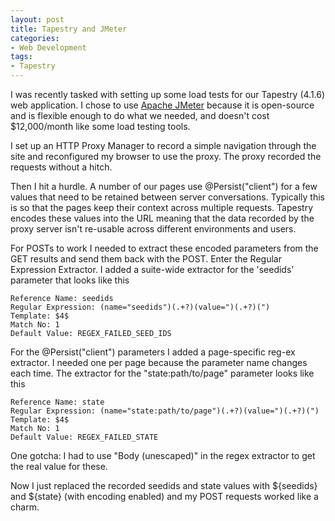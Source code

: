 ```yaml
---
layout: post
title: Tapestry and JMeter
categories: 
- Web Development
tags: 
- Tapestry
---
```


I was recently tasked with setting up some load tests for our Tapestry (4.1.6)
web application. I chose to use [Apache JMeter](http://jakarta.apache.org/jmeter/) because it is open-source and is
flexible enough to do what we needed, and doesn't cost $12,000/month like some
load testing tools.

I set up an HTTP Proxy Manager to record a simple navigation through the site
and reconfigured my browser to use the proxy. The proxy recorded the requests
without a hitch.

Then I hit a hurdle. A number of our pages use @Persist("client") for a few
values that need to be retained between server conversations. Typically this
is so that the pages keep their context across multiple requests. Tapestry
encodes these values into the URL meaning that the data recorded by the proxy
server isn't re-usable across different environments and users.

For POSTs to work I needed to extract these encoded parameters from the GET
results and send them back with the POST. Enter the Regular Expression
Extractor. I added a suite-wide extractor for the 'seedids' parameter that
looks like this

	Reference Name: seedids  
	Regular Expression: (name="seedids")(.+?)(value=")(.+?)(")  
	Template: $4$  
	Match No: 1  
	Default Value: REGEX_FAILED_SEED_IDS  

For the @Persist("client") parameters I added a page-specific reg-ex
extractor. I needed one per page because the parameter name changes each time.
The extractor for the "state:path/to/page" parameter looks like this

	Reference Name: state  
	Regular Expression: (name="state:path/to/page")(.+?)(value=")(.+?)(")  
	Template: $4$  
	Match No: 1  
	Default Value: REGEX_FAILED_STATE  

One gotcha: I had to use "Body (unescaped)" in the regex extractor to get the
real value for these.

Now I just replaced the recorded seedids and state values with ${seedids} and
${state} (with encoding enabled) and my POST requests worked like a charm.

